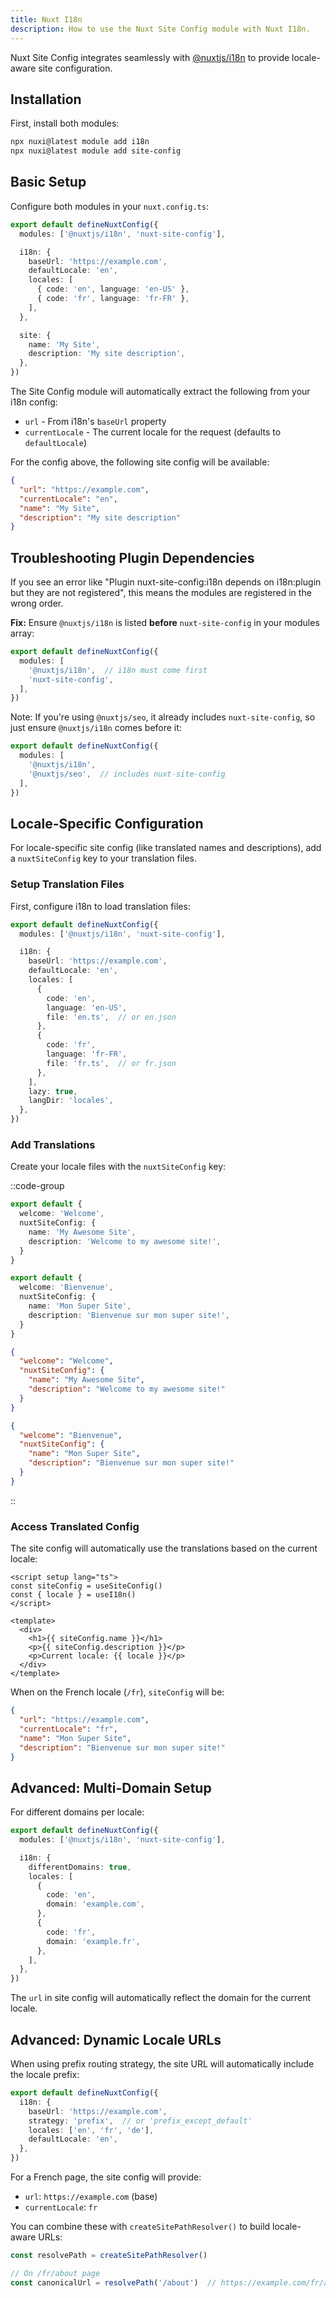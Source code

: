 ```yaml
---
title: Nuxt I18n
description: How to use the Nuxt Site Config module with Nuxt I18n.
---
```


Nuxt Site Config integrates seamlessly with [@nuxtjs/i18n](https://i18n.nuxtjs.org/) to provide locale-aware site configuration.

## Installation

First, install both modules:

```bash
npx nuxi@latest module add i18n
npx nuxi@latest module add site-config
```

## Basic Setup

Configure both modules in your `nuxt.config.ts`:

```ts [nuxt.config.ts]
export default defineNuxtConfig({
  modules: ['@nuxtjs/i18n', 'nuxt-site-config'],

  i18n: {
    baseUrl: 'https://example.com',
    defaultLocale: 'en',
    locales: [
      { code: 'en', language: 'en-US' },
      { code: 'fr', language: 'fr-FR' },
    ],
  },

  site: {
    name: 'My Site',
    description: 'My site description',
  },
})
```

The Site Config module will automatically extract the following from your i18n config:

- `url` - From i18n's `baseUrl` property
- `currentLocale` - The current locale for the request (defaults to `defaultLocale`)

For the config above, the following site config will be available:

```json
{
  "url": "https://example.com",
  "currentLocale": "en",
  "name": "My Site",
  "description": "My site description"
}
```

## Troubleshooting Plugin Dependencies

If you see an error like "Plugin nuxt-site-config:i18n depends on i18n:plugin but they are not registered", this means the modules are registered in the wrong order.

**Fix:** Ensure `@nuxtjs/i18n` is listed **before** `nuxt-site-config` in your modules array:

```ts [nuxt.config.ts]
export default defineNuxtConfig({
  modules: [
    '@nuxtjs/i18n',  // i18n must come first
    'nuxt-site-config',
  ],
})
```

Note: If you're using `@nuxtjs/seo`, it already includes `nuxt-site-config`, so just ensure `@nuxtjs/i18n` comes before it:

```ts [nuxt.config.ts]
export default defineNuxtConfig({
  modules: [
    '@nuxtjs/i18n',
    '@nuxtjs/seo',  // includes nuxt-site-config
  ],
})
```

## Locale-Specific Configuration

For locale-specific site config (like translated names and descriptions), add a `nuxtSiteConfig` key to your translation files.

### Setup Translation Files

First, configure i18n to load translation files:

```ts [nuxt.config.ts]
export default defineNuxtConfig({
  modules: ['@nuxtjs/i18n', 'nuxt-site-config'],

  i18n: {
    baseUrl: 'https://example.com',
    defaultLocale: 'en',
    locales: [
      {
        code: 'en',
        language: 'en-US',
        file: 'en.ts',  // or en.json
      },
      {
        code: 'fr',
        language: 'fr-FR',
        file: 'fr.ts',  // or fr.json
      },
    ],
    lazy: true,
    langDir: 'locales',
  },
})
```

### Add Translations

Create your locale files with the `nuxtSiteConfig` key:

::code-group

```ts [locales/en.ts]
export default {
  welcome: 'Welcome',
  nuxtSiteConfig: {
    name: 'My Awesome Site',
    description: 'Welcome to my awesome site!',
  }
}
```

```ts [locales/fr.ts]
export default {
  welcome: 'Bienvenue',
  nuxtSiteConfig: {
    name: 'Mon Super Site',
    description: 'Bienvenue sur mon super site!',
  }
}
```

```json [locales/en.json]
{
  "welcome": "Welcome",
  "nuxtSiteConfig": {
    "name": "My Awesome Site",
    "description": "Welcome to my awesome site!"
  }
}
```

```json [locales/fr.json]
{
  "welcome": "Bienvenue",
  "nuxtSiteConfig": {
    "name": "Mon Super Site",
    "description": "Bienvenue sur mon super site!"
  }
}
```

::

### Access Translated Config

The site config will automatically use the translations based on the current locale:

```vue
<script setup lang="ts">
const siteConfig = useSiteConfig()
const { locale } = useI18n()
</script>

<template>
  <div>
    <h1>{{ siteConfig.name }}</h1>
    <p>{{ siteConfig.description }}</p>
    <p>Current locale: {{ locale }}</p>
  </div>
</template>
```

When on the French locale (`/fr`), `siteConfig` will be:

```json
{
  "url": "https://example.com",
  "currentLocale": "fr",
  "name": "Mon Super Site",
  "description": "Bienvenue sur mon super site!"
}
```

## Advanced: Multi-Domain Setup

For different domains per locale:

```ts [nuxt.config.ts]
export default defineNuxtConfig({
  modules: ['@nuxtjs/i18n', 'nuxt-site-config'],

  i18n: {
    differentDomains: true,
    locales: [
      {
        code: 'en',
        domain: 'example.com',
      },
      {
        code: 'fr',
        domain: 'example.fr',
      },
    ],
  },
})
```

The `url` in site config will automatically reflect the domain for the current locale.

## Advanced: Dynamic Locale URLs

When using prefix routing strategy, the site URL will automatically include the locale prefix:

```ts [nuxt.config.ts]
export default defineNuxtConfig({
  i18n: {
    baseUrl: 'https://example.com',
    strategy: 'prefix',  // or 'prefix_except_default'
    locales: ['en', 'fr', 'de'],
    defaultLocale: 'en',
  },
})
```

For a French page, the site config will provide:
- `url`: `https://example.com` (base)
- `currentLocale`: `fr`

You can combine these with `createSitePathResolver()` to build locale-aware URLs:

```ts
const resolvePath = createSitePathResolver()

// On /fr/about page
const canonicalUrl = resolvePath('/about')  // https://example.com/fr/about
```
